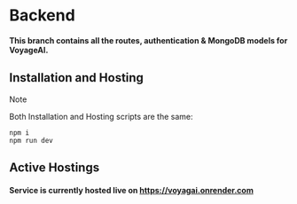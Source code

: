 # Backend

#### This branch contains all the routes, authentication & MongoDB models for VoyageAI.

## Installation and Hosting

> [!NOTE]
> Both Installation and Hosting scripts are the same:

```
npm i
npm run dev
```

## Active Hostings

#### Service is currently hosted live on https://voyagai.onrender.com
